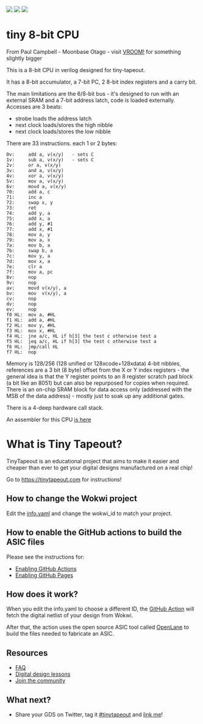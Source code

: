 ![](../../workflows/gds/badge.svg) ![](../../workflows/docs/badge.svg) ![](../../workflows/test/badge.svg)

# tiny 8-bit CPU

From Paul Campbell - Moonbase Otago - visit [VROOM!](https://moonbaseotago.github.io/) for something slightly bigger

This is a 8-bit CPU in verilog designed for tiny-tapeout.

It has a 8-bit accumulator, a 7-bit PC, 2 8-bit index registers and a carry bit.

The main limitations are the 6/8-bit bus - it's designed to run with an external SRAM and a 7-bit address latch, code is loaded externally. Accesses are 3 beats:

- strobe loads the address latch
- next clock loads/stores the high nibble
- next clock loads/stores the low nibble

There are 33 instructions. each 1 or 2 bytes:

    0v:		add a, v(x/y)	- sets C
    1v: 	sub a, v(x/y)	- sets C
    2v:		or a, v(x/y)
    3v:		and a, v(x/y)
    4v:		xor a, v(x/y)
    5v:		mov a, v(x/y)
    6v:		movd a, v(x/y)
    70:		add a, c
    71:		inc a
    72:		swap x, y
    73:		ret
    74:		add y, a
    75:		add x, a
    76:		add y, #1
    77:		add x, #1
    78:		mov a, y
    79:		mov a, x
    7a:		mov b, a
    7b:		swap b, a
    7c:		mov y, a
    7d:		mov x, a
    7e:		clr a
    7f:		mov a, pc
    8v:		nop
    9v:		nop
    av:		movd v(x/y), a
    bv:		mov  v(x/y), a
    cv:		nop
    dv:		nop
    ev:		nop
    f0 HL:	mov a, #HL
    f1 HL:	add a, #HL
    f2 HL:	mov y, #HL
    f3 HL:	mov x, #HL
    f4 HL:	jne a/c, HL	if h[3] the test c otherwise test a
    f5 HL:	jeq a/c, HL	if h[3] the test c otherwise test a
    f6 HL:	jmp/call HL
    f7 HL:	nop
    
Memory is 128/256 (128 unified or 128xcode+128xdata) 4-bit nibbles, references are a 3 bit (8 byte) offset from the X or Y index registers - the general idea is that the Y register points to an 8 register scratch pad block (a bit like an 8051) but can also be repurposed for copies when required. There is an on-chip SRAM block for data access only (addressed with the MSB of the data address) - mostly just to soak up any additional gates.

There is a 4-deep hardware call stack.

An assembler for this CPU [is here](https://github.com/MoonbaseOtago/tt-asm)

# What is Tiny Tapeout?

TinyTapeout is an educational project that aims to make it easier and cheaper than ever to get your digital designs manufactured on a real chip!

Go to https://tinytapeout.com for instructions!

## How to change the Wokwi project

Edit the [info.yaml](info.yaml) and change the wokwi_id to match your project.

## How to enable the GitHub actions to build the ASIC files

Please see the instructions for:

* [Enabling GitHub Actions](https://tinytapeout.com/faq/#when-i-commit-my-change-the-gds-action-isnt-running)
* [Enabling GitHub Pages](https://tinytapeout.com/faq/#my-github-action-is-failing-on-the-pages-part)

## How does it work?

When you edit the info.yaml to choose a different ID, the [GitHub Action](.github/workflows/gds.yaml) will fetch the digital netlist of your design from Wokwi.

After that, the action uses the open source ASIC tool called [OpenLane](https://www.zerotoasiccourse.com/terminology/openlane/) to build the files needed to fabricate an ASIC.

## Resources

* [FAQ](https://tinytapeout.com/faq/)
* [Digital design lessons](https://tinytapeout.com/digital_design/)
* [Join the community](https://discord.gg/rPK2nSjxy8)

## What next?

* Share your GDS on Twitter, tag it [#tinytapeout](https://twitter.com/hashtag/tinytapeout?src=hashtag_click) and [link me](https://twitter.com/matthewvenn)!
